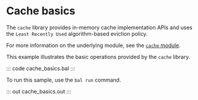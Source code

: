 # Cache basics

The `cache` library provides in-memory cache implementation APIs and uses the `Least Recently Used` algorithm-based eviction policy.

For more information on the underlying module, see the [`cache` module](https://lib.ballerina.io/ballerina/cache/latest/).

This example illustrates the basic operations provided by the `cache` library.

::: code cache_basics.bal :::

To run this sample, use the `bal run` command.

::: out cache_basics.out :::

